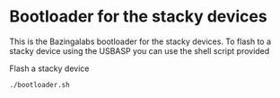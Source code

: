 Bootloader for the stacky devices
===============

This is the Bazingalabs bootloader for the stacky devices.
To flash to a stacky device using the USBASP you can use the shell script provided

Flash a stacky device
```bash
./bootloader.sh
```
